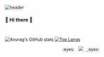 ![header](https://capsule-render.vercel.app/api?type=wave&&color=ffdbe6&height=300&section=header&text=EUNJIN's&fontSize=90)

### 👋 Hi there 👋
<br>

![Anurag's GitHub stats](https://github-readme-stats.vercel.app/api?username=eunnjin&show_icons=true&theme=buefy)
[![Top Langs](https://github-readme-stats.vercel.app/api/top-langs/?username=eunnjin&layout=compact)](https://github.com/anuraghazra/github-readme-stats)

<div align="center">
   :eyes:
<a href="https://instagram.com/bagn._.jin">
    <img 
        src="http://img.shields.io/badge/-bagn._.jin-FF8282?style=flat-square&logo=Instagram&logoColor=white&link=https://instagram.com/alpox.dev/"
        style="height : auto; margin-left : 10px; margin-right : 10px;"/>
</a>
  :eyes:
</div>

<!--
**eunnjin/eunnjin** is a ✨ _special_ ✨ repository because its `README.md` (this file) appears on your GitHub profile.

Here are some ideas to get you started:

- 🔭 I’m currently working on ...
- 🌱 I’m currently learning ...
- 👯 I’m looking to collaborate on ...
- 🤔 I’m looking for help with ...
- 💬 Ask me about ...
- 📫 How to reach me: ...
- 😄 Pronouns: ...
- ⚡ Fun fact: ...
-->
